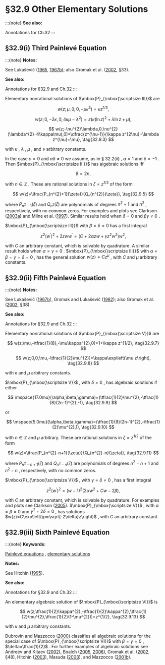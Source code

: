 # §32.9 Other Elementary Solutions

:::{note}
**See also:**

Annotations for Ch.32
:::


## §32.9(i) Third Painlevé Equation

:::{note}
**Notes:**

See Lukaševič ([1965](./bib/L.html#bib1485 "Elementary solutions of certain Painlevé equations"), [1967b](./bib/L.html#bib1487 "On the theory of Painlevé’s third equation")); also Gromak et al. ([2002](./bib/G.html#bib993 "Painlevé Differential Equations in the Complex Plane"), §33).

**See also:**

Annotations for §32.9 and Ch.32
:::

Elementary nonrational solutions of $\mbox{P}_{\mbox{\scriptsize III}}$ are


<a id="E1"></a>
$$
w(z;\mu,0,0,-\mu\kappa^{3})=\kappa z^{1/3}, \tag{32.9.1}
$$


<a id="E2"></a>
$$
w(z;0,-2\kappa,0,4\kappa\mu-\lambda^{2})=z(\kappa(\ln z)^{2}+\lambda\ln z+\mu), \tag{32.9.2}
$$


<a id="E3"></a>
$$
w(z;-\nu^{2}\lambda,0,\nu^{2}(\lambda^{2}-4\kappa\mu),0)=\dfrac{z^{\nu-1}}{\kappa z^{2\nu}+\lambda z^{\nu}+\mu}, \tag{32.9.3}
$$

with $\kappa$ , $\lambda$ , $\mu$ , and $\nu$ arbitrary constants.

In the case $\gamma=0$ and $\alpha\delta\neq 0$ we assume, as in § 32.2(ii) , $\alpha=1$ and $\delta=-1$ . Then $\mbox{P}_{\mbox{\scriptsize III}}$ has algebraic solutions iff


<a id="E4"></a>
$$
\beta=2n, \tag{32.9.4}
$$

with $n\in\mathbb{Z}$ . These are rational solutions in $\zeta=z^{1/3}$ of the form


<a id="E5"></a>
$$
w(z)=\ifrac{P_{n^{2}+1}(\zeta)}{Q_{n^{2}}(\zeta)}, \tag{32.9.5}
$$

where $P_{n^{2}+1}(\zeta)$ and $Q_{n^{2}}(\zeta)$ are polynomials of degrees $n^{2}+1$ and $n^{2}$ , respectively, with no common zeros. For examples and plots see Clarkson ([2003a](./bib/C.html#bib514 "The third Painlevé equation and associated special polynomials")) and Milne et al. ([1997](./bib/M.html#bib1626 "Bäcklund transformations and solution hierarchies for the third Painlevé equation")). Similar results hold when $\delta=0$ and $\beta\gamma\neq 0$ .

$\mbox{P}_{\mbox{\scriptsize III}}$ with $\beta=\delta=0$ has a first integral


<a id="E6"></a>
$$
z^{2}(w^{\prime})^{2}+2zww^{\prime}=(C+2\alpha zw+\gamma z^{2}w^{2})w^{2}, \tag{32.9.6}
$$

with $C$ an arbitrary constant, which is solvable by quadrature. A similar result holds when $\alpha=\gamma=0$ . $\mbox{P}_{\mbox{\scriptsize III}}$ with $\alpha=\beta=\gamma=\delta=0$ , has the general solution $w(z)=Cz^{\mu}$ , with $C$ and $\mu$ arbitrary constants.


## §32.9(ii) Fifth Painlevé Equation

:::{note}
**Notes:**

See Lukaševič ([1967b](./bib/L.html#bib1487 "On the theory of Painlevé’s third equation")), Gromak and Lukaševič ([1982](./bib/G.html#bib994 "Special classes of solutions of Painlevé equations")); also Gromak et al. ([2002](./bib/G.html#bib993 "Painlevé Differential Equations in the Complex Plane"), §38).

**See also:**

Annotations for §32.9 and Ch.32
:::

Elementary nonrational solutions of $\mbox{P}_{\mbox{\scriptsize V}}$ are


<a id="E7"></a>
$$
w(z;\mu,-\tfrac{1}{8},-\mu\kappa^{2},0)=1+\kappa z^{1/2}, \tag{32.9.7}
$$


<a id="E8"></a>
$$
w(z;0,0,\mu,-\tfrac{1}{2}\mu^{2})=\kappa\exp\left(\mu z\right), \tag{32.9.8}
$$

with $\kappa$ and $\mu$ arbitrary constants.

$\mbox{P}_{\mbox{\scriptsize V}}$ , with $\delta=0$ , has algebraic solutions if either


<a id="E9"></a>
$$
\mspace{17.0mu}(\alpha,\beta,\gamma)=(\tfrac{1}{2}\mu^{2},-\tfrac{1}{8}(2n-1)^{2},-1), \tag{32.9.9}
$$

or


<a id="E10"></a>
$$
\mspace{5.0mu}(\alpha,\beta,\gamma)=(\tfrac{1}{8}(2n-1)^{2},-\tfrac{1}{2}\mu^{2},1), \tag{32.9.10}
$$

with $n\in\mathbb{Z}$ and $\mu$ arbitrary. These are rational solutions in $\zeta=z^{1/2}$ of the form


<a id="E11"></a>
$$
w(z)=\ifrac{P_{n^{2}-n+1}(\zeta)}{Q_{n^{2}-n}(\zeta)}, \tag{32.9.11}
$$

where $P_{n^{2}-n+1}(\zeta)$ and $Q_{n^{2}-n}(\zeta)$ are polynomials of degrees $n^{2}-n+1$ and $n^{2}-n$ , respectively, with no common zeros.

$\mbox{P}_{\mbox{\scriptsize V}}$ , with $\gamma=\delta=0$ , has a first integral


<a id="E12"></a>
$$
z^{2}(w^{\prime})^{2}=(w-1)^{2}(2\alpha w^{2}+Cw-2\beta), \tag{32.9.12}
$$

with $C$ an arbitrary constant, which is solvable by quadrature. For examples and plots see Clarkson ([2005](./bib/C.html#bib516 "Special polynomials associated with rational solutions of the fifth Painlevé equation")). $\mbox{P}_{\mbox{\scriptsize V}}$ , with $\alpha=\beta=0$ and $\gamma^{2}+2\delta=0$ , has solutions $w(z)=C\exp\left(\pm\sqrt{-2\delta}z\right)$ , with $C$ an arbitrary constant.


## §32.9(iii) Sixth Painlevé Equation

:::{note}
**Keywords:**

[Painlevé equations](http://dlmf.nist.gov/search/search?q=Painlev%C3%A9%20equations) , [elementary solutions](http://dlmf.nist.gov/search/search?q=elementary%20solutions)

**Notes:**

See Hitchin ([1995](./bib/H.html#bib1088 "Poncelet Polygons and the Painlevé Equations")).

**See also:**

Annotations for §32.9 and Ch.32
:::

An elementary algebraic solution of $\mbox{P}_{\mbox{\scriptsize VI}}$ is


<a id="E13"></a>
$$
w(z;\tfrac{1}{2}\kappa^{2},-\tfrac{1}{2}\kappa^{2},\tfrac{1}{2}\mu^{2},\tfrac{1}{2}(1-\mu^{2}))=z^{1/2}, \tag{32.9.13}
$$

with $\kappa$ and $\mu$ arbitrary constants.

Dubrovin and Mazzocco ([2000](./bib/D.html#bib687 "Monodromy of certain Painlevé-VI transcendents and reflection groups")) classifies all algebraic solutions for the special case of $\mbox{P}_{\mbox{\scriptsize VI}}$ with $\beta=\gamma=0$ , $\delta=\tfrac{1}{2}$ . For further examples of algebraic solutions see Andreev and Kitaev ([2002](./bib/index.html#bib87 "Transformations ⁢ R S 2 4 ( 3 ) of the ranks ≤ 4 and algebraic solutions of the sixth Painlevé equation")), Boalch ([2005](./bib/B.html#bib308 "From Klein to Painlevé via Fourier, Laplace and Jimbo"), [2006](./bib/B.html#bib307 "The fifty-two icosahedral solutions to Painlevé VI")), Gromak et al. ([2002](./bib/G.html#bib993 "Painlevé Differential Equations in the Complex Plane"), §48), Hitchin ([2003](./bib/H.html#bib1089 "A lecture on the octahedron")), Masuda ([2003](./bib/M.html#bib1562 "On a class of algebraic solutions to the Painlevé VI equation, its determinant formula and coalescence cascade")), and Mazzocco ([2001b](./bib/M.html#bib1573 "Picard and Chazy solutions to the Painlevé VI equation")).
